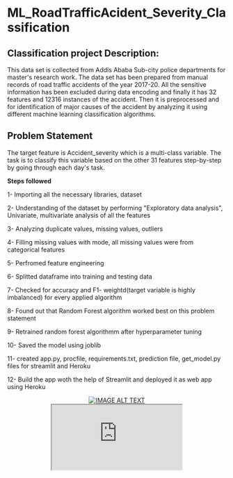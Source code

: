 # ML_RoadTrafficAcident_Severity_Classification

## **Classification project Description**:
This data set is collected from Addis Ababa Sub-city police departments for master's research work. The data set has been prepared from manual records of road traffic accidents of the year 2017-20. All the sensitive information has been excluded during data encoding and finally it has 32 features and 12316 instances of the accident. Then it is preprocessed and for identification of major causes of the accident by analyzing it using different machine learning classification algorithms.

## **Problem Statement**
The target feature is Accident_severity which is a multi-class variable. The task is to classify this variable based on the other 31 features step-by-step by going through each day's task.

**Steps followed**

1- Importing all the necessary libraries, dataset

2- Understanding of the dataset by performing "Exploratory data analysis", Univariate, multivariate analysis of all the features

3- Analyzing duplicate values, missing values, outliers

4- Filling missing values with mode, all missing values were from categorical features

5- Perfromed feature engineering

6- Splitted dataframe into training and testing data

7- Checked for accuracy and F1- weightd(target variable is highly imbalanced) for every applied algorithm

8- Found out that Random Forest algorithm worked best on this problem statement

9- Retrained random forest algorithmm after hyperparameter tuning

10- Saved the model using joblib

11- created app.py, procfile, requirements.txt, prediction file, get_model.py files for streamlit and Heroku

12- Build the app woth the help of Streamlit and deployed it as web app using Heroku

<div align="center">
  <a href="https://www.youtube.com/watch?v=Vbh0oNV2a7g"><img src="https://img.youtube.com/vi/Vbh0oNV2a7g/0.jpg" alt="IMAGE ALT TEXT"></a>
</div>

<div align="center">
  <iframe src="https://www.youtube.com/watch?Vbh0oNV2a7g?autoplay=1" allow='autoplay'><img src="https://img.youtube.com/vi/Vbh0oNV2a7g/0.jpg" alt="IMAGE ALT TEXT"></iframe>
</div>
